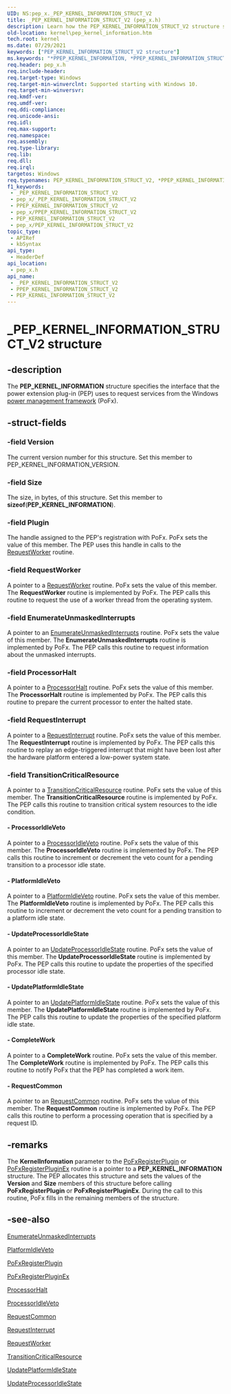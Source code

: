 ```yaml
---
UID: NS:pep_x._PEP_KERNEL_INFORMATION_STRUCT_V2
title: _PEP_KERNEL_INFORMATION_STRUCT_V2 (pep_x.h)
description: Learn how the PEP_KERNEL_INFORMATION_STRUCT_V2 structure specifies the interface that the power extension plug-in (PEP) uses to request services from the Windows power management framework (PoFx).
old-location: kernel\pep_kernel_information.htm
tech.root: kernel
ms.date: 07/29/2021
keywords: ["PEP_KERNEL_INFORMATION_STRUCT_V2 structure"]
ms.keywords: "*PPEP_KERNEL_INFORMATION, *PPEP_KERNEL_INFORMATION_STRUCT_V2, PEP_KERNEL_INFORMATION, PEP_KERNEL_INFORMATION structure pointer [Kernel-Mode Driver Architecture], PEP_KERNEL_INFORMATION_STRUCT_V1, PEP_KERNEL_INFORMATION_STRUCT_V1 structure [Kernel-Mode Driver Architecture], PEP_KERNEL_INFORMATION_STRUCT_V2, PPEP_KERNEL_INFORMATION_STRUCT_V1, PPEP_KERNEL_INFORMATION_STRUCT_V1 structure pointer [Kernel-Mode Driver Architecture], _PEP_KERNEL_INFORMATION_STRUCT_V2, kernel.pep_kernel_information, pep_x/PEP_KERNEL_INFORMATION, pep_x/PEP_KERNEL_INFORMATION_STRUCT_V1, pep_x/PPEP_KERNEL_INFORMATION_STRUCT_V1"
req.header: pep_x.h
req.include-header: 
req.target-type: Windows
req.target-min-winverclnt: Supported starting with Windows 10.
req.target-min-winversvr: 
req.kmdf-ver: 
req.umdf-ver: 
req.ddi-compliance: 
req.unicode-ansi: 
req.idl: 
req.max-support: 
req.namespace: 
req.assembly: 
req.type-library: 
req.lib: 
req.dll: 
req.irql: 
targetos: Windows
req.typenames: PEP_KERNEL_INFORMATION_STRUCT_V2, *PPEP_KERNEL_INFORMATION_STRUCT_V2
f1_keywords:
 - _PEP_KERNEL_INFORMATION_STRUCT_V2
 - pep_x/_PEP_KERNEL_INFORMATION_STRUCT_V2
 - PPEP_KERNEL_INFORMATION_STRUCT_V2
 - pep_x/PPEP_KERNEL_INFORMATION_STRUCT_V2
 - PEP_KERNEL_INFORMATION_STRUCT_V2
 - pep_x/PEP_KERNEL_INFORMATION_STRUCT_V2
topic_type:
 - APIRef
 - kbSyntax
api_type:
 - HeaderDef
api_location:
 - pep_x.h
api_name:
 - _PEP_KERNEL_INFORMATION_STRUCT_V2
 - PPEP_KERNEL_INFORMATION_STRUCT_V2
 - PEP_KERNEL_INFORMATION_STRUCT_V2
---
```


# _PEP_KERNEL_INFORMATION_STRUCT_V2 structure

## -description

The **PEP_KERNEL_INFORMATION** structure specifies the interface that the power extension plug-in (PEP) uses to request services from the Windows [power management framework](../_kernel/index.md#device-power-management) (PoFx).

## -struct-fields

### -field Version

The current version number for this structure. Set this member to PEP_KERNEL_INFORMATION_VERSION.

### -field Size

The size, in bytes, of this structure. Set this member to **sizeof**(**PEP_KERNEL_INFORMATION**).

### -field Plugin

The handle assigned to the PEP's registration with PoFx. PoFx sets the value of this member. The PEP uses this handle in calls to the [RequestWorker](../pepfx/nc-pepfx-pofxcallbackrequestworker.md) routine.

### -field RequestWorker

A pointer to a [RequestWorker](../pepfx/nc-pepfx-pofxcallbackrequestworker.md) routine. PoFx sets the value of this member. The **RequestWorker** routine is implemented by PoFx. The PEP calls this routine to request the use of a worker thread from the operating system.

### -field EnumerateUnmaskedInterrupts

A pointer to an [EnumerateUnmaskedInterrupts](../pepfx/nc-pepfx-pofxcallbackenumerateunmaskedinterrupts.md) routine. PoFx sets the value of this member. The **EnumerateUnmaskedInterrupts** routine is implemented by PoFx. The PEP calls this routine to request information about the unmasked interrupts.

### -field ProcessorHalt

A pointer to a [ProcessorHalt](../pepfx/nc-pepfx-pofxcallbackprocessorhalt.md) routine. PoFx sets the value of this member. The **ProcessorHalt** routine is implemented by PoFx. The PEP calls this routine to prepare the current processor to enter the halted state.

### -field RequestInterrupt

A pointer to a [RequestInterrupt](../pepfx/nc-pepfx-pofxcallbackrequestinterrupt.md) routine. PoFx sets the value of this member. The **RequestInterrupt** routine is implemented by PoFx. The PEP calls this routine to replay an edge-triggered interrupt that might have been lost after the hardware platform entered a low-power system state.

### -field TransitionCriticalResource

A pointer to a [TransitionCriticalResource](../pepfx/nc-pepfx-pofxcallbackcriticalresource.md) routine. PoFx sets the value of this member. The **TransitionCriticalResource** routine is implemented by PoFx. The PEP calls this routine to transition critical system resources to the idle condition.

#### - ProcessorIdleVeto

A pointer to a [ProcessorIdleVeto](../pepfx/nc-pepfx-pofxcallbackprocessoridleveto.md) routine. PoFx sets the value of this member. The **ProcessorIdleVeto** routine is implemented by PoFx. The PEP calls this routine to increment or decrement the veto count for a pending transition to a processor idle state.

#### - PlatformIdleVeto

A pointer to a [PlatformIdleVeto](../pepfx/nc-pepfx-pofxcallbackplatformidleveto.md) routine. PoFx sets the value of this member. The **PlatformIdleVeto** routine is implemented by PoFx. The PEP calls this routine to increment or decrement the veto count for a pending transition to a platform idle state.

#### - UpdateProcessorIdleState

A pointer to an [UpdateProcessorIdleState](../pepfx/nc-pepfx-pofxcallbackupdateprocessoridlestate.md) routine. PoFx sets the value of this member. The **UpdateProcessorIdleState** routine is implemented by PoFx. The PEP calls this routine to update the properties of the specified processor idle state.

#### - UpdatePlatformIdleState

A pointer to an [UpdatePlatformIdleState](../pepfx/nc-pepfx-pofxcallbackupdateplatformidlestate.md) routine. PoFx sets the value of this member. The **UpdatePlatformIdleState** routine is implemented by PoFx. The PEP calls this routine to update the properties of the specified platform idle state.

#### - CompleteWork

A pointer to a **CompleteWork** routine. PoFx sets the value of this member. The **CompleteWork** routine is implemented by PoFx. The PEP calls this routine to notify PoFx that the PEP has completed a work item.

#### - RequestCommon

A pointer to an [RequestCommon](../pepfx/nc-pepfx-pofxcallbackrequestcommon.md) routine. PoFx sets the value of this member. The **RequestCommon** routine is implemented by PoFx. The PEP calls this routine to perform a processing operation that is specified by a request ID.

## -remarks

The **KernelInformation** parameter to the [PoFxRegisterPlugin](../pepfx/nf-pepfx-pofxregisterplugin.md) or [PoFxRegisterPluginEx](../pepfx/nf-pepfx-pofxregisterpluginex.md) routine is a pointer to a **PEP_KERNEL_INFORMATION** structure. The PEP allocates this structure and sets the values of the **Version** and **Size** members of this structure before calling **PoFxRegisterPlugin** or **PoFxRegisterPluginEx**. During the call to this routine, PoFx fills in the remaining members of the structure.

## -see-also

[EnumerateUnmaskedInterrupts](../pepfx/nc-pepfx-pofxcallbackenumerateunmaskedinterrupts.md)

[PlatformIdleVeto](../pepfx/nc-pepfx-pofxcallbackplatformidleveto.md)

[PoFxRegisterPlugin](../pepfx/nf-pepfx-pofxregisterplugin.md)

[PoFxRegisterPluginEx](../pepfx/nf-pepfx-pofxregisterpluginex.md)

[ProcessorHalt](../pepfx/nc-pepfx-pofxcallbackprocessorhalt.md)

[ProcessorIdleVeto](../pepfx/nc-pepfx-pofxcallbackprocessoridleveto.md)

[RequestCommon](../pepfx/nc-pepfx-pofxcallbackrequestcommon.md)

[RequestInterrupt](../pepfx/nc-pepfx-pofxcallbackrequestinterrupt.md)

[RequestWorker](../pepfx/nc-pepfx-pofxcallbackrequestworker.md)

[TransitionCriticalResource](../pepfx/nc-pepfx-pofxcallbackcriticalresource.md)

[UpdatePlatformIdleState](../pepfx/nc-pepfx-pofxcallbackupdateplatformidlestate.md)

[UpdateProcessorIdleState](../pepfx/nc-pepfx-pofxcallbackupdateprocessoridlestate.md)
